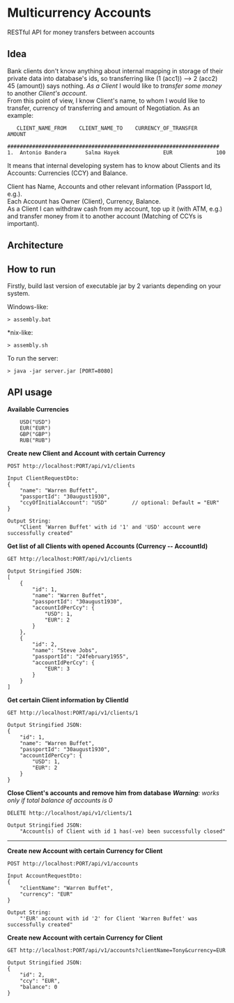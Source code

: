 # Multicurrency Accounts

RESTful API for money transfers between accounts

## Idea

Bank clients don't know anything about internal mapping in storage of their private data into database's ids, so transferring like (1 (acc1)) --> 2 (acc2) 45 (amount)) says nothing.
_As a Client_ I would like to _transfer some money_ to another _Client's account_.  
From this point of view, I know Client's name, to whom I would like to transfer, currency of transferring and amount of Negotiation.
As an example:
```$xslt
   CLIENT_NAME_FROM    CLIENT_NAME_TO    CURRENCY_OF_TRANSFER    AMOUNT
   ####################################################################
1.  Antonio Bandera      Salma Hayek              EUR              100
```

It means that internal developing system has to know about Clients and its Accounts: Currencies (CCY) and Balance.

Client has Name, Accounts and other relevant information (Passport Id, e.g.).  
Each Account has Owner (Client), Currency, Balance.  
As a Client I can withdraw cash from my account, top up it (with ATM, e.g.) and transfer money from it to another account (Matching of CCYs is important).

## Architecture



## How to run

Firstly, build last version of executable jar by 2 variants depending on your system.

Windows-like:
```$xslt
> assembly.bat
```

*nix-like:
```$xslt
> assembly.sh
```

To run the server:
```$xslt
> java -jar server.jar [PORT=8080]
```

## API usage

**Available Currencies**
```aidl
    USD("USD")
    EUR("EUR")
    GBP("GBP")
    RUB("RUB")
```

**Create new Client and Account with certain Currency**
```aidl
POST http://localhost:PORT/api/v1/clients

Input ClientRequestDto:
{
    "name": "Warren Buffett",
    "passportId": "30august1930",
    "ccyOfInitialAccount": "USD"        // optional: Default = "EUR"
}

Output String:
    "Client 'Warren Buffet' with id '1' and 'USD' account were successfully created"

```

**Get list of all Clients with opened Accounts (Currency -- AccountId)**
```aidl
GET http://localhost:PORT/api/v1/clients

Output Stringified JSON:
[
    {
        "id": 1,
        "name": "Warren Buffet",
        "passportId": "30august1930",
        "accountIdPerCcy": {
            "USD": 1,
            "EUR": 2
        }
    },
    {
        "id": 2,
        "name": "Steve Jobs",
        "passportId": "24february1955",
        "accountIdPerCcy": {
            "EUR": 3
        }
    }
]
```

**Get certain Client information by ClientId**
```aidl
GET http://localhost:PORT/api/v1/clients/1

Output Stringified JSON:
{
    "id": 1,
    "name": "Warren Buffet",
    "passportId": "30august1930",
    "accountIdPerCcy": {
        "USD": 1,
        "EUR": 2
    }
}
```

**Close Client's accounts and remove him from database**
_**Warning**: works only if total balance of accounts is 0_

```aidl
DELETE http://localhost/api/v1/clients/1

Output Stringified JSON:
    "Account(s) of Client with id 1 has(-ve) been successfully closed"

```
___

**Create new Account with certain Currency for Client**
```aidl
POST http://localhost:PORT/api/v1/accounts

Input AccountRequestDto:
{
	"clientName": "Warren Buffet",
	"currency": "EUR"
}

Output String:
    "'EUR' account with id '2' for Client 'Warren Buffet' was successfully created"
```

**Create new Account with certain Currency for Client**
```aidl
GET http://localhost:PORT/api/v1/accounts?clientName=Tony&currency=EUR

Output Stringified JSON:
{
    "id": 2,
    "ccy": "EUR",
    "balance": 0
}
```